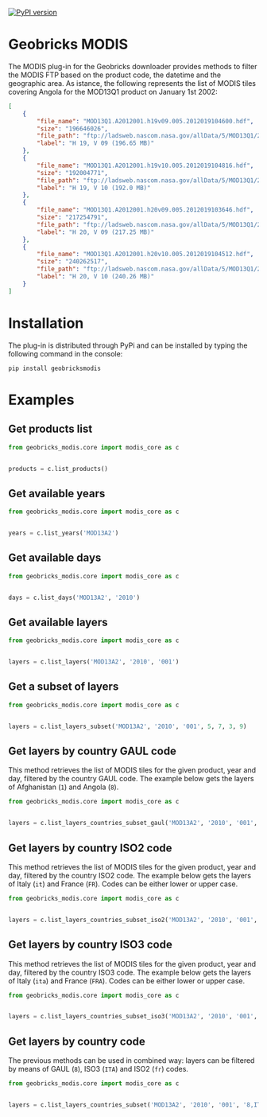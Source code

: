 [![PyPI version](https://badge.fury.io/py/geobricksmodis.svg)](http://badge.fury.io/py/geobricksmodis)

Geobricks MODIS
===============
The MODIS plug-in for the Geobricks downloader provides methods to filter the MODIS FTP based on the product code, the datetime and the geographic area. As istance, the following represents the list of MODIS tiles covering Angola for the MOD13Q1 product on January 1st 2002:
```json
[
    {
        "file_name": "MOD13Q1.A2012001.h19v09.005.2012019104600.hdf",
        "size": "196646026",
        "file_path": "ftp://ladsweb.nascom.nasa.gov/allData/5/MOD13Q1/2012/001/MOD13Q1.A2012001.h19v09.005.2012019104600.hdf",
        "label": "H 19, V 09 (196.65 MB)"
    },
    {
        "file_name": "MOD13Q1.A2012001.h19v10.005.2012019104816.hdf",
        "size": "192004771",
        "file_path": "ftp://ladsweb.nascom.nasa.gov/allData/5/MOD13Q1/2012/001/MOD13Q1.A2012001.h19v10.005.2012019104816.hdf",
        "label": "H 19, V 10 (192.0 MB)"
    },
    {
        "file_name": "MOD13Q1.A2012001.h20v09.005.2012019103646.hdf",
        "size": "217254791",
        "file_path": "ftp://ladsweb.nascom.nasa.gov/allData/5/MOD13Q1/2012/001/MOD13Q1.A2012001.h20v09.005.2012019103646.hdf",
        "label": "H 20, V 09 (217.25 MB)"
    },
    {
        "file_name": "MOD13Q1.A2012001.h20v10.005.2012019104512.hdf",
        "size": "240262517",
        "file_path": "ftp://ladsweb.nascom.nasa.gov/allData/5/MOD13Q1/2012/001/MOD13Q1.A2012001.h20v10.005.2012019104512.hdf",
        "label": "H 20, V 10 (240.26 MB)"
    }
]
```
Installation
============
The plug-in is distributed through PyPi and can be installed by typing the following command in the console:
```
pip install geobricksmodis
```
Examples
========
Get products list
-----------------------
```python
from geobricks_modis.core import modis_core as c


products = c.list_products()
```
Get available years
-------------------
```python
from geobricks_modis.core import modis_core as c


years = c.list_years('MOD13A2')
```
Get available days
------------------
```python
from geobricks_modis.core import modis_core as c


days = c.list_days('MOD13A2', '2010')
```
Get available layers
--------------------
```python
from geobricks_modis.core import modis_core as c


layers = c.list_layers('MOD13A2', '2010', '001')
```
Get a subset of layers
----------------------
```python
from geobricks_modis.core import modis_core as c


layers = c.list_layers_subset('MOD13A2', '2010', '001', 5, 7, 3, 9)
```
Get layers by country GAUL code
-------------------------------
This method retrieves the list of MODIS tiles for the given product, year and day, filtered by the country GAUL code. The example below gets the layers of Afghanistan (`1`) and Angola (`8`).
```python
from geobricks_modis.core import modis_core as c


layers = c.list_layers_countries_subset_gaul('MOD13A2', '2010', '001', '8,1')
```
Get layers by country ISO2 code
-------------------------------
This method retrieves the list of MODIS tiles for the given product, year and day, filtered by the country ISO2 code. The example below gets the layers of Italy (`it`) and France (`FR`). Codes can be either lower or upper case.
```python
from geobricks_modis.core import modis_core as c


layers = c.list_layers_countries_subset_iso2('MOD13A2', '2010', '001', 'it,FR')
```
Get layers by country ISO3 code
-------------------------------
This method retrieves the list of MODIS tiles for the given product, year and day, filtered by the country ISO3 code. The example below gets the layers of Italy (`ita`) and France (`FRA`). Codes can be either lower or upper case.
```python
from geobricks_modis.core import modis_core as c


layers = c.list_layers_countries_subset_iso3('MOD13A2', '2010', '001', 'ITA,fra')
```
Get layers by country code
-------------------------------
The previous methods can be used in combined way: layers can be filtered by means of GAUL (`8`), ISO3 (`ITA`) and ISO2 (`fr`) codes. 
```python
from geobricks_modis.core import modis_core as c


layers = c.list_layers_countries_subset('MOD13A2', '2010', '001', '8,ITA,fr')
```
